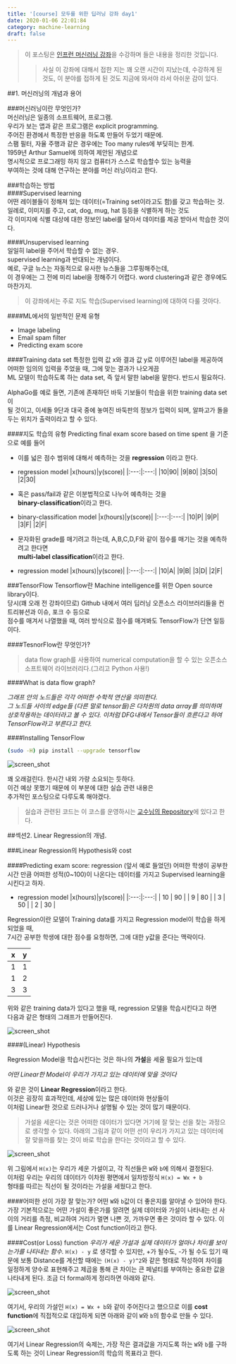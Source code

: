 ```yaml
---
title: '[course] 모두를 위한 딥러닝 강좌 day1'
date: 2020-01-06 22:01:84
category: machine-learning
draft: false
---
```


> 이 포스팅은 [인프런 머신러닝 강좌](https://www.inflearn.com/course/%EA%B8%B0%EB%B3%B8%EC%A0%81%EC%9D%B8-%EB%A8%B8%EC%8B%A0%EB%9F%AC%EB%8B%9D-%EB%94%A5%EB%9F%AC%EB%8B%9D-%EA%B0%95%EC%A2%8C#)을 수강하며 들은 내용을 정리한 것입니다.
>
> > 사실 이 강좌에 대해서 접한 지는 꽤 오랜 시간이 지났는데, 수강하게 된 것도, 이 분야를 접하게 된 것도 지금에 와서야 라서 아쉬운 감이 있다.

##1. 머신러닝의 개념과 용어

###머신러닝이란 무엇인가?  
머신러닝은 일종의 소프트웨어, 프로그램.  
우리가 보는 앱과 같은 프로그램은 explicit programming.  
주어진 환경에서 특정한 반응을 하도록 만들어 두었기 때문에.  
스팸 필터, 자율 주행과 같은 경우에는 Too many rules에 부딪히는 한계.  
1959년 Arthur Samuel에 의하여 제안된 개념으로  
명시적으로 프로그래밍 하지 않고 컴퓨터가 스스로 학습할수 있는 능력을  
부여하는 것에 대해 연구하는 분야를 머신 러닝이라고 한다.

###학습하는 방법  
####Supervised learning  
어떤 레이블들이 정해져 있는 데이터(=Training set이라고도 함)를 갖고 학습하는 것.  
일례로, 이미지를 주고, cat, dog, mug, hat 등등을 식별하게 하는 것도  
각 이미지에 식별 대상에 대한 정보인 label를 달아서 데이터를 제공 받아서 학습한 것이다.

####Unsupervised learning  
일일히 label을 주어서 학습할 수 없는 경우.  
supervised learning과 반대되는 개념이다.  
예로, 구글 뉴스는 자동적으로 유사한 뉴스들을 그루핑해주는데,  
이 경우에는 그 전에 미리 label을 정해주기 어렵다.
word clustering과 같은 경우에도 마찬가지.

> 이 강좌에서는 주로 지도 학습(Supervised learning)에 대하여 다룰 것아다.

####ML에서의 일반적인 문제 유형

- Image labeling
- Email spam filter
- Predicting exam score

####Training data set
특정한 입력 값 x와 결과 값 y로 이루어진 label을 제공하여  
어떠한 임의의 입력을 주었을 때, 그에 맞는 결과가 나오게끔  
ML 모델이 학습하도록 하는 data set, 즉 앞서 말한 label을 말한다.
반드시 필요하다.

AlphaGo를 예로 들면, 기존에 존재하던 바둑 기보들이 학습을 위한 training data set이  
될 것이고, 이세돌 9단과 대국 중에 놓여진 바둑판의 정보가 입력이 되며, 알파고가 돌을 두는 위치가
출력이라고 할 수 있다.

####지도 학습의 유형
Predicting final exam score based on time spent 을 기준으로 예를 들어

- 이를 넓은 점수 범위에 대해서 예측하는 것을 **regression** 이라고 한다.

* regression model
  |x(hours)|y(score)|
  |:---:|:---:|
  |10|90|
  |9|80|
  |3|50|
  |2|30|

- 혹은 pass/fail과 같은 이분법적으로 나누어 예측하는 것을  
  **binary-classification**이라고 한다.

* binary-classification model
  |x(hours)|y(score)|
  |:---:|:---:|
  |10|P|
  |9|P|
  |3|F|
  |2|F|

- 문자화된 grade를 매기려고 하는데, A,B,C,D,F와 같이 점수를 매기는 것을 예측하려고 한다면  
  **multi-label classification**이라고 한다.

* regression model
  |x(hours)|y(score)|
  |:---:|:---:|
  |10|A|
  |9|B|
  |3|D|
  |2|F|

###TensorFlow
Tensorflow란 Machine intelligence를 위한 Open source library이다.  
당시(꽤 오래 전 강좌이므로) Github 내에서 여러 딥러닝 오픈소스 라이브러리들을 컨트리뷰션과 이슈, 포크 수 등으로  
점수를 매겨서 나열했을 때, 여러 방식으로 점수를 매겨봐도 TensorFlow가 단연 일등이다.

####TesnorFlow란 무엇인가?

> data flow graph를 사용하여 numerical computation을 할 수 있는 오픈소스 소프트웨어 라이브러리다.(그리고 Python 사용!)

####What is data flow graph?

_그래프 안의 노드들은 각각 어떠한 수학적 연산을 의미한다._  
_그 노드들 사이의 edge들 (다른 말로 tensor들)은 다차원의 data array를 의미하며_  
_상호작용하는 데이터라고 볼 수 있다. 이처럼 DFG내에서 Tensor들이 흐른다고 하여_  
_TensorFlow라고 부른다고 한다._

####Installing TensorFlow

```bash
(sudo -H) pip install --upgrade tensorflow
```

![screen_shot](./images/20200106ML-1.png)

꽤 오래걸린다. 한시간 내외 가량 소요되는 듯하다.  
이건 예상 못했기 때문에 이 부분에 대한 실습 관련 내용은  
추가적인 포스팅으로 다루도록 해야겠다.

> 실습과 관련된 코드는 이 코스를 운영하시는 [교수님의 Repository](https://github.com/hunkim/DeepLearningZeroToAll)에 있다고 한다.

##섹션2. Linear Regression의 개념.

###Linear Regression의 Hypothesis와 cost

####Predicting exam score: regression
(앞서 예로 들었던) 어떠한 학생이 공부한 시간 만큼 어떠한 성적(0~100)이 나온다는 데이터를 가지고 Supervised learning을 시킨다고 하자.

- regression model
  |x(hours)|y(score)|
  |:---:|:---:|
  | 10 | 90 |
  | 9 | 80 |
  | 3 | 50 |
  | 2 | 30 |

Regression이란 모델이 Training data를 가지고 Regression model이 학습을 하게 되었을 때,  
7시간 공부한 학생에 대한 점수를 요청하면, 그에 대한 y값을 준다는 맥락이다.

|  x  |  y  |
| :-: | :-: |
|  1  |  1  |
|  1  |  2  |
|  3  |  3  |

위와 같은 training data가 있다고 했을 때, regression 모델을 학습시킨다고 하면  
다음과 같은 형태의 그래프가 만들어진다.

![screen_shot](./images/20200106ML-2.png)

####(Linear) Hypothesis

Regression Model을 학습시킨다는 것은 하나의 **가설**을 세울 필요가 있는데

_어떤 Linear한 Model이 우리가 가지고 있는 데이터에 맞을 것이다_

와 같은 것이 **Linear Regression**이라고 한다.  
이것은 굉장히 효과적인데, 세상에 있는 많은 데이터와 현상들이  
이처럼 Linear한 것으로 드러나거나 설명될 수 있는 것이 많기 때문이다.

> 가설을 세운다는 것은 어떠한 데이터가 있다면 거기에 잘 맞는 선을 찾는 과정으로 생각할 수 있다.
> 아래의 그림과 같이 어떤 선이 우리가 가지고 있는 데이터에 잘 맞을까를 찾는 것이 바로 학습을 한다는 것이라고 할 수 있다.

![screen_shot](./images/20200106ML-3.png)

위 그림에서 `H(x)`는 우리가 세운 가설이고, 각 직선들은 `W`와 `b`에 의해서 결정된다.  
이처럼 우리는 우리의 데이터가 이차원 평면에서 일차방정식 `H(x) = Wx + b`  
형태를 따르는 직선이 될 것이라는 가설을 세웠다고 한다.

####어떠한 선이 가장 잘 맞는가?
어떤 `W`와 `b`값이 더 좋은지를 알아낼 수 있어야 한다.
가장 기본적으로는 어떤 가설이 좋은가를 알려면
실제 데이터와 가설이 나타내는 선 사이의 거리를 측정, 비교하여
거리가 멀면 나쁜 것, 가까우면 좋은 것이라 할 수 있다.
이를 Linear Regression에서는 Cost function이라고 한다.

####Cost(or Loss) function
_우리가 세운 가설과 실제 데이터가 얼마나 차이를 보이는가를 나타내는 함수._
`H(x) - y` 로 생각할 수 있지만, +가 될수도, -가 될 수도 있기 때문에
보통 Distance를 계산할 때에는 `(H(x) - y)^2`와 같은 형태로 작성하여
차이를 일정하게 양수로 표현해주고 제곱을 통해 큰 차이는 큰 페널티를 부여하는 중요한 값을 나타내게 된다.
조금 더 formal하게 정리하면 아래와 같다.

![screen_shot](./images/20200106ML-4.png)

여기서, 우리의 가설인 `H(x) = Wx + b`와 같이 주어진다고 했으므로 이를 **cost function**에 직접적으로 대입하게 되면
아래와 같이 `W`와 `b`의 함수로 만들 수 있다.

![screen_shot](./images/20200106ML-5.png)

여기서 Linear Regression의 숙제는, 가장 작은 결과값을 가지도록 하는
`W`와 `b`를 구하도록 하는 것이 Linear Regression의 학습의 목표라고 한다.
